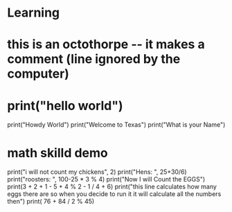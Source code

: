 # Learning
# this is an octothorpe -- it makes a comment (line ignored by the computer)
# print("hello world")
print("Howdy World")
print("Welcome to Texas")
print("What is your Name")

# math skilld demo

print("i will not count my chickens", 2)
print("Hens: ", 25+30/6)
print("roosters: ", 100-25 * 3 % 4)
print("Now I will Count the EGGS")
print(3 + 2 + 1 - 5 + 4 % 2 - 1 / 4 + 6)
print("this line calculates how many eggs there are so when you decide to run it it will calculate all the numbers then")
print( 76 + 84 / 2 % 45)
